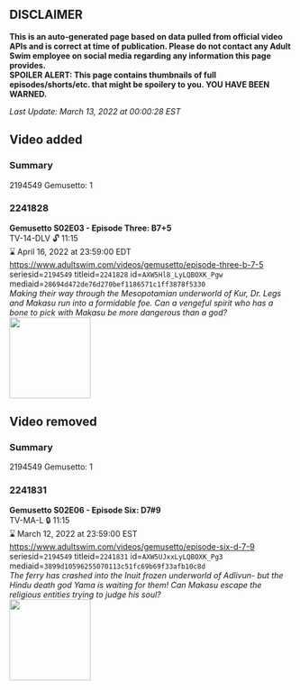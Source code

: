 ## DISCLAIMER
**This is an auto-generated page based on data pulled from official video APIs and is correct at time of publication. Please do not contact any Adult Swim employee on social media regarding any information this page provides.**  
**SPOILER ALERT: This page contains thumbnails of full episodes/shorts/etc. that might be spoilery to you. YOU HAVE BEEN WARNED.**  

_Last Update: March 13, 2022 at 00:00:28 EST_
## Video added
### Summary
2194549 Gemusetto: 1  
### 2241828
**Gemusetto S02E03 - Episode Three: B7+5**  
TV-14-DLV 🔓 11:15  
⌛ April 16, 2022 at 23:59:00 EDT  
https://www.adultswim.com/videos/gemusetto/episode-three-b-7-5  
seriesid=`2194549` titleid=`2241828` id=`AXW5Hl8_LyLQBOXK_Pgw` mediaid=`28694d472de76d270bef1186571c1ff3878f5330`  
_Making their way through the Mesopotamian underworld of Kur, Dr. Legs and Makasu run into a formidable foe. Can a vengeful spirit who has a bone to pick with Makasu be more dangerous than a god?_  
<a href="https://media.cdn.adultswim.com/uploads/20201111/thumbnails/2_2011111732274-GSMP_203_dup-20201030.jpg"><img src="https://media.cdn.adultswim.com/uploads/20201111/thumbnails/2_2011111732274-GSMP_203_dup-20201030.jpg" height="144px" /></a>
## Video removed
### Summary
2194549 Gemusetto: 1  
### 2241831
**Gemusetto S02E06 - Episode Six: D7#9**  
TV-MA-L 🔒 11:15  
⌛ March 12, 2022 at 23:59:00 EST  
https://www.adultswim.com/videos/gemusetto/episode-six-d-7-9  
seriesid=`2194549` titleid=`2241831` id=`AXW5UJxxLyLQBOXK_Pg3` mediaid=`3899d10596255070113c51fc69b69f33afb10c8d`  
_The ferry has crashed into the Inuit frozen underworld of Adlivun- but the Hindu death god Yama is waiting for them! Can Makasu escape the religious entities trying to judge his soul?_  
<a href="https://media.cdn.adultswim.com/uploads/20201111/thumbnails/2_2011111735131-GSMP_206_dup-20201104.jpg"><img src="https://media.cdn.adultswim.com/uploads/20201111/thumbnails/2_2011111735131-GSMP_206_dup-20201104.jpg" height="144px" /></a>
